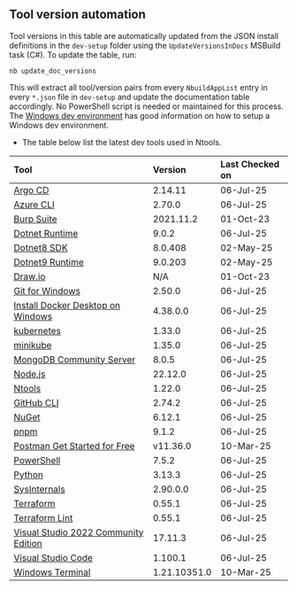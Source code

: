 ## Tool version automation

Tool versions in this table are automatically updated from the JSON install definitions in the `dev-setup` folder using the `UpdateVersionsInDocs` MSBuild task (C#). To update the table, run:

```
nb update_doc_versions
```

This will extract all tool/version pairs from every `NbuildAppList` entry in every `*.json` file in `dev-setup` and update the documentation table accordingly. No PowerShell script is needed or maintained for this process.
The [Windows dev environment](https://learn.microsoft.com/en-us/windows/dev-environment/) has good information on how to setup a Windows dev environment.

- The table below list the latest dev tools used in Ntools.

| Tool                                                                                                       | Version     | Last Checked on |
| :--------------------------------------------------------------------------------------------------------- | :---------- | :-------------- |
| [Argo CD](https://github.com/argoproj/argo-cd/releases/)                                                  | 2.14.11    | 06-Jul-25      |
| [Azure CLI](https://learn.microsoft.com/en-us/cli/azure/install-azure-cli-windows?pivots=msi)             | 2.70.0     | 06-Jul-25      |
| [Burp Suite](https://portswigger.net/burp/communitydownload)                                              | 2021.11.2   | 01-Oct-23       |
| [Dotnet Runtime](https://dotnet.microsoft.com/en-us/download/dotnet)                                      | 9.0.2      | 06-Jul-25      |
| [Dotnet8 SDK](https://dotnet.microsoft.com/en-us/download/dotnet)                                         | 8.0.408     | 02-May-25       |
| [Dotnet9 Runtime](https://dotnet.microsoft.com/en-us/download/dotnet)                                     | 9.0.203     | 02-May-25       |
| [Draw.io](https://app.diagrams.net/)                                                                      | N/A         | 01-Oct-23       |
| [Git for Windows](https://git-scm.com/downloads)                                                          | 2.50.0     | 06-Jul-25      |
| [Install Docker Desktop on Windows](https://docs.docker.com/docker-for-windows/install/)                  | 4.38.0.0   | 06-Jul-25      |
| [kubernetes](https://github.com/kubernetes/kubernetes/releases)                                           | 1.33.0     | 06-Jul-25      |
| [minikube](https://github.com/kubernetes/minikube/releases/)                                              | 1.35.0     | 06-Jul-25      |
| [MongoDB Community Server](https://www.mongodb.com/try/download/community)                                | 8.0.5      | 06-Jul-25      |
| [Node.js](https://nodejs.org/en/download/)                                                                | 22.12.0    | 06-Jul-25      |
| [Ntools](https://github.com/naz-hage/ntools/releases)                                                     | 1.22.0     | 06-Jul-25      |
| [GitHub CLI](https://github.com/cli/cli/releases)                                                         | 2.74.2     | 06-Jul-25      |
| [NuGet](https://www.nuget.org/downloads)                                                                  | 6.12.1     | 06-Jul-25      |
| [pnpm](https://pnpm.io/)                                                                                  | 9.1.2      | 06-Jul-25      |
| [Postman Get Started for Free](https://www.postman.com/downloads/)                                        | v11.36.0    | 10-Mar-25       |
| [PowerShell](https://github.com/PowerShell/PowerShell/releases)                                           | 7.5.2      | 06-Jul-25      |
| [Python](https://www.python.org/downloads/)                                                               | 3.13.3     | 06-Jul-25      |
| [SysInternals](https://learn.microsoft.com/en-us/sysinternals/)                                           | 2.90.0.0   | 06-Jul-25      |
| [Terraform](https://releases.hashicorp.com/terraform)                                                     | 0.55.1     | 06-Jul-25      |
| [Terraform Lint](https://github.com/terraform-linters/tflint/releases)                                    | 0.55.1     | 06-Jul-25      |
| [Visual Studio 2022 Community Edition](https://visualstudio.microsoft.com/vs/community/)                  | 17.11.3    | 06-Jul-25      |
| [Visual Studio Code](https://code.visualstudio.com/download)                                              | 1.100.1    | 06-Jul-25      |
| [Windows Terminal](https://www.microsoft.com/en-us/p/windows-terminal/9n0dx20hk701)                       | 1.21.10351.0| 10-Mar-25       |
